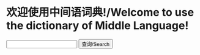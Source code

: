 # 欢迎使用中间语词典!/Welcome to use the dictionary of Middle Language!
<input type="text" id="txt"/>
<input type="button" id="btn" value="查询/Search" onclick="go()"/>
<script>
function go(){
Document.write(sea($(#txt).val()))}
let sea=(text)=>{
var dic={
"ludi":"玩"}
return(dic[text])}
</script>
